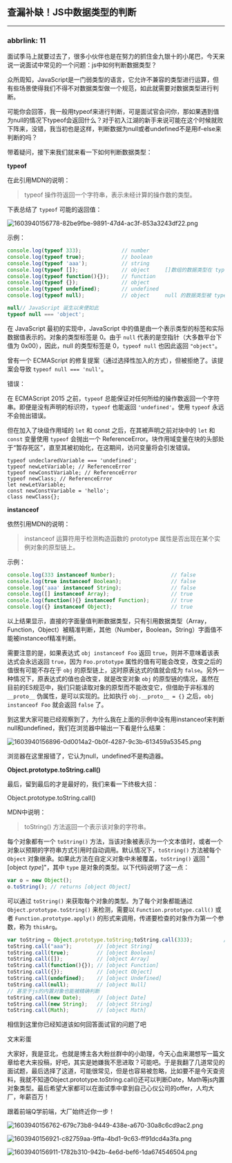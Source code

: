 ## 查漏补缺！JS中数据类型的判断

---

### abbrlink: 11

面试季马上就要过去了，很多小伙伴也是在努力的抓住金九银十的小尾巴，今天来说一说面试中常见的一个问题：js中如何判断数据类型？

众所周知，JavaScript是一门弱类型的语言，它允许不兼容的类型进行运算，但有些场景使得我们不得不对数据类型做一个规范，如此就需要对数据类型进行判断。

可能你会回答，我一般用typeof来进行判断，可是面试官会问你，那如果遇到值为null的情况下typeof会返回什么？对于初入江湖的新手来说可能在这个时候就败下阵来，没错，我当初也是这样，判断数据为null或者undefined不是用if-else来判断的吗？

带着疑问，接下来我们就来看一下如何判断数据类型：

**typeof**

在此引用MDN的说明：

> typeof 操作符返回一个字符串，表示未经计算的操作数的类型。

下表总结了 `typeof` 可能的返回值：

![1603940156778-82be9fbe-9891-47d4-ac3f-853a3243df22.png](assets/1603940156778-82be9fbe-9891-47d4-ac3f-853a3243df22.png)

示例：

```javascript
console.log(typeof 333);             // number
console.log(typeof true);            // boolean
console.log(typeof 'aaa');           // string
console.log(typeof []);              // object     []数组的数据类型在 typeof 中被解释为 object
console.log(typeof function(){});    // function
console.log(typeof {});              // object
console.log(typeof undefined);       // undefined
console.log(typeof null);            // object     null 的数据类型被 typeof 解释为 object
```

```javascript
null// JavaScript 诞生以来便如此
typeof null === 'object';
```

在 JavaScript 最初的实现中，JavaScript 中的值是由一个表示类型的标签和实际数据值表示的。对象的类型标签是 0。由于 `null` 代表的是空指针（大多数平台下值为 0x00），因此，null 的类型标签是 0，`typeof null` 也因此返回 `"object"`。

曾有一个 ECMAScript 的修复提案（通过选择性加入的方式），但被拒绝了。该提案会导致 `typeof null === 'null'`。

错误：

在 ECMAScript 2015 之前，`typeof` 总能保证对任何所给的操作数返回一个字符串。即便是没有声明的标识符，`typeof` 也能返回 `'undefined'`。使用 `typeof` 永远不会抛出错误。

但在加入了块级作用域的 `let` 和 const 之后，在其被声明之前对块中的 `let` 和 `const` 变量使用 `typeof` 会抛出一个 ReferenceError。块作用域变量在块的头部处于“暂存死区”，直至其被初始化，在这期间，访问变量将会引发错误。

```other
typeof undeclaredVariable === 'undefined';
typeof newLetVariable; // ReferenceError
typeof newConstVariable; // ReferenceError
typeof newClass; // ReferenceError
let newLetVariable;
const newConstVariable = 'hello';
class newClass{};
```

**instanceof**

依然引用MDN的说明：

> instanceof 运算符用于检测构造函数的 prototype 属性是否出现在某个实例对象的原型链上。

示例：

```javascript
console.log(333 instanceof Number);                  // false
console.log(true instanceof Boolean);                // false 
console.log('aaa' instanceof String);                // false  
console.log([] instanceof Array);                    // true
console.log(function(){} instanceof Function);       // true
console.log({} instanceof Object);                   // true
```

以上结果显示，直接的字面量值判断数据类型，只有引用数据类型（Array，Function，Object）被精准判断，其他（Number，Boolean，String）字面值不能被instanceof精准判断。

需要注意的是，如果表达式 `obj instanceof Foo` 返回 `true`，则并不意味着该表达式会永远返回 `true`，因为 `Foo.prototype` 属性的值有可能会改变，改变之后的值很有可能不存在于 `obj` 的原型链上，这时原表达式的值就会成为 `false`。另外一种情况下，原表达式的值也会改变，就是改变对象 `obj` 的原型链的情况，虽然在目前的ES规范中，我们只能读取对象的原型而不能改变它，但借助于非标准的 `__proto__` 伪属性，是可以实现的。比如执行 `obj.__proto__ = {}` 之后，`obj instanceof Foo` 就会返回 `false` 了。

到这里大家可能已经观察到了，为什么我在上面的示例中没有用instanceof来判断null和undefined，我们在浏览器中输出一下看是什么结果：

![1603940156896-0d0014a2-0b0f-4287-9c3b-613459a53545.png](assets/1603940156896-0d0014a2-0b0f-4287-9c3b-613459a53545.png)

浏览器在这里报错了，它认为null，undefined不是构造器。

**Object.prototype.toString.call()**

最后，留到最后的才是最好的，我们来看一下终极大招：

Object.prototype.toString.call()

MDN中说明：

> toString() 方法返回一个表示该对象的字符串。

每个对象都有一个 `toString()` 方法，当该对象被表示为一个文本值时，或者一个对象以预期的字符串方式引用时自动调用。默认情况下，`toString()` 方法被每个 `Object` 对象继承。如果此方法在自定义对象中未被覆盖，`toString()` 返回 "[object *type*]"，其中 `type` 是对象的类型。以下代码说明了这一点：

```javascript
var o = new Object();
o.toString(); // returns [object Object]
```

可以通过 `toString()` 来获取每个对象的类型。为了每个对象都能通过 `Object.prototype.toString()` 来检测，需要以 `Function.prototype.call()` 或者 `Function.prototype.apply()` 的形式来调用，传递要检查的对象作为第一个参数，称为 `thisArg`。

```javascript
var toString = Object.prototype.toString;toString.call(333);          // [object Number]
toString.call("aaa");        // [object String]
toString.call(true);         // [object Boolean]
toString.call([]);           // [object Array]
toString.call(function(){}); // [object Function]
toString.call({});           // [object Object]
toString.call(undefined);    // [object Undefined]
toString.call(null);         // [object Null]
// 甚至于js的内置对象也能被精确判断
toString.call(new Date);     // [object Date]
toString.call(new String);   // [object String]
toString.call(Math);         // [object Math]
```

相信到这里你已经知道该如何回答面试官的问题了吧

文末彩蛋

大家好，我是亚北，也就是博主各大粉丝群中的小助理，今天心血来潮想写一篇文章给老大来投稿，好吧，其实是她嫌我不思进取？可能吧。于是我翻了几道常见的面试题，最后选择了这道，可能很常见，但是也容易被忽略，比如要不是今天查资料，我就不知道Object.prototype.toString.call()还可以判断Date，Math等js内置对象类型。最后希望大家都可以在面试季中拿到自己心仪公司的offer，人均大厂，年薪百万！

跟着前端Q学前端，大厂始终近你一步！

![1603940156762-679c73b8-9449-438e-a670-30a8c6cd9ac2.png](assets/1603940156762-679c73b8-9449-438e-a670-30a8c6cd9ac2.png)

![1603940156921-c82759aa-9ffa-4bd1-9c63-ff91dcd4a3fa.png](assets/1603940156921-c82759aa-9ffa-4bd1-9c63-ff91dcd4a3fa.png)

![1603940156911-1782b310-942b-4e6d-bef6-1da674546504.png](assets/1603940156911-1782b310-942b-4e6d-bef6-1da674546504.png)

